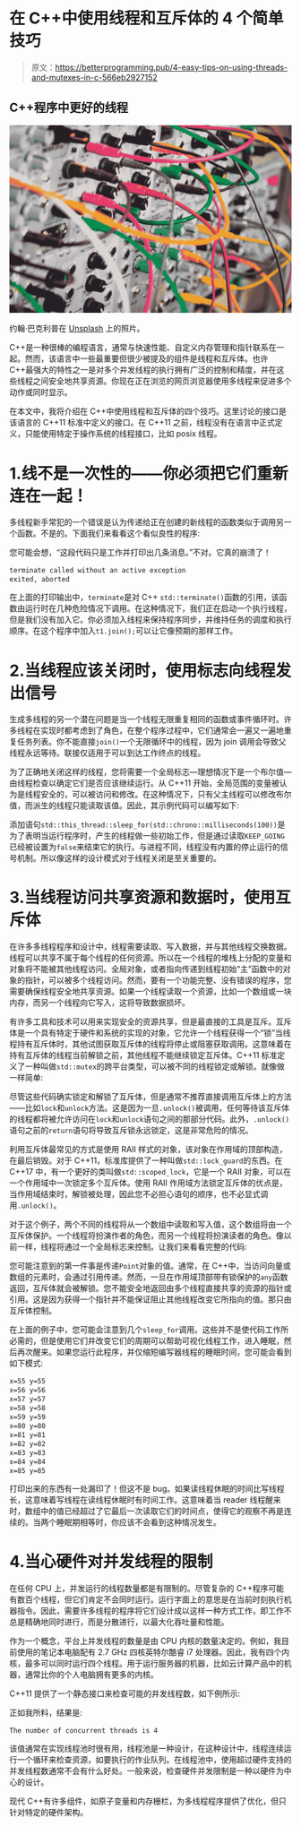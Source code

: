 # 在 C++中使用线程和互斥体的 4 个简单技巧

> 原文：<https://betterprogramming.pub/4-easy-tips-on-using-threads-and-mutexes-in-c-566eb2927152>

## C++程序中更好的线程

![](img/662d8882555623104145ab712ee6415a.png)

约翰·巴克利普在 [Unsplash](https://unsplash.com?utm_source=medium&utm_medium=referral) 上的照片。

C++是一种很棒的编程语言，通常与快速性能、自定义内存管理和指针联系在一起。然而，该语言中一些最重要但很少被提及的组件是线程和互斥体。也许 C++最强大的特性之一是对多个并发线程的执行拥有广泛的控制和精度，并在这些线程之间安全地共享资源。你现在正在浏览的网页浏览器使用多线程来促进多个动作或同时显示。

在本文中，我将介绍在 C++中使用线程和互斥体的四个技巧。这里讨论的接口是该语言的 C++11 标准中定义的接口。在 C++11 之前，线程没有在语言中正式定义，只能使用特定于操作系统的线程接口，比如 posix 线程。

# 1.线不是一次性的——你必须把它们重新连在一起！

多线程新手常犯的一个错误是认为传递给正在创建的新线程的函数类似于调用另一个函数。不是的。下面我们来看看这个看似良性的程序:

您可能会想，“这段代码只是工作并打印出几条消息。”不对。它真的崩溃了！

```
terminate called without an active exception
exited, aborted
```

在上面的打印输出中，`terminate`是对 C++ `std::terminate()`函数的引用，该函数由运行时在几种危险情况下调用。在这种情况下，我们正在启动一个执行线程，但是我们没有加入它。你必须加入线程来保持程序同步，并维持任务的调度和执行顺序。在这个程序中加入`t1.join();`可以让它像预期的那样工作。

# 2.当线程应该关闭时，使用标志向线程发出信号

生成多线程的另一个潜在问题是当一个线程无限重复相同的函数或事件循环时。许多线程在实现时都考虑到了角色，在整个程序过程中，它们通常会一遍又一遍地重复任务列表。你不能直接`join()`一个无限循环中的线程，因为 join 调用会导致父线程永远等待。联接仅适用于可以到达工作终点的线程。

为了正确地关闭这样的线程，您将需要一个全局标志—理想情况下是一个布尔值—由线程检查以确定它们是否应该继续运行。从 C++11 开始，全局范围的变量被认为是线程安全的，可以被访问和修改。在这种情况下，只有父主线程可以修改布尔值，而派生的线程只能读取该值。因此，其示例代码可以编写如下:

添加语句`std::this_thread::sleep_for(std::chrono::milliseconds(100))`是为了表明当运行程序时，产生的线程做一些初始工作，但是通过读取`KEEP_GOING`已经被设置为`false`来结束它的执行。与进程不同，线程没有内置的停止运行的信号机制。所以像这样的设计模式对于线程关闭是至关重要的。

# 3.当线程访问共享资源和数据时，使用互斥体

在许多多线程程序和设计中，线程需要读取、写入数据，并与其他线程交换数据。线程可以共享不属于每个线程的任何资源。所以在一个线程的堆栈上分配的变量和对象将不能被其他线程访问。全局对象，或者指向传递到线程初始“主”函数中的对象的指针，可以被多个线程访问。然而，要有一个功能完整、没有错误的程序，您需要确保线程安全地共享资源。如果一个线程读取一个资源，比如一个数组或一块内存，而另一个线程向它写入，这将导致数据损坏。

有许多工具和技术可以用来实现安全的资源共享，但是最直接的工具是互斥。互斥体是一个具有特定于硬件和系统的实现的对象，它允许一个线程获得一个“锁”当线程持有互斥体时，其他试图获取互斥体的线程将停止或阻塞获取调用。这意味着在持有互斥体的线程当前解锁之前，其他线程不能继续锁定互斥体。C++11 标准定义了一种叫做`std::mutex`的跨平台类型，可以被不同的线程锁定或解锁。就像做一样简单:

尽管这些代码确实锁定和解锁了互斥体，但是通常不推荐直接调用互斥体上的方法——比如`lock`和`unlock`方法。这是因为一旦`.unlock()`被调用，任何等待该互斥体的线程都将被允许访问在`lock`和`unlock`语句之间的那部分代码。此外，`.unlock()`语句之前的`return`语句将导致互斥锁永远锁定，这是非常危险的情况。

利用互斥体最常见的方式是使用 RAII 样式的对象，该对象在作用域的顶部构造，在最后销毁。对于 C++11，标准库提供了一种叫做`std::lock_guard`的东西。在 C++17 中，有一个更好的类叫做`std::scoped_lock`，它是一个 RAII 对象，可以在一个作用域中一次锁定多个互斥体。使用 RAII 作用域方法锁定互斥体的优点是，当作用域结束时，解锁被处理，因此您不必担心语句的顺序，也不必显式调用`.unlock()`。

对于这个例子，两个不同的线程将从一个数组中读取和写入值，这个数组将由一个互斥体保护。一个线程将扮演作者的角色，而另一个线程将扮演读者的角色。像以前一样，线程将通过一个全局标志来控制。让我们来看看完整的代码:

您可能注意到的第一件事是传递`Point`对象的值。通常，在 C++中，当访问向量或数组的元素时，会通过引用传递。然而，一旦在作用域顶部带有锁保护的`any`函数返回，互斥体就会被解锁。您不能安全地返回由多个线程直接共享的资源的指针或引用。这是因为获得一个指针并不能保证阻止其他线程改变它所指向的值。那只由互斥体控制。

在上面的例子中，您可能会注意到几个`sleep_for`调用。这些并不是使代码工作所必需的，但是使用它们并改变它们的周期可以帮助可视化线程工作，进入睡眠，然后再次醒来。如果您运行此程序，并仅缩短编写器线程的睡眠时间，您可能会看到如下模式:

```
x=55 y=55
x=56 y=56
x=57 y=57
x=58 y=58
x=59 y=59
x=80 y=80
x=81 y=81
x=82 y=82
x=83 y=83
x=84 y=84
x=85 y=85
```

打印出来的东西有一处漏印了！但这不是 bug。如果读线程休眠的时间比写线程长，这意味着写线程在读线程休眠时有时间工作。这意味着当 reader 线程醒来时，数组中的值已经超过了它最后一次读取它们的时间点，使得它的观察不再是连续的。当两个睡眠期相等时，你应该不会看到这种情况发生。

# 4.当心硬件对并发线程的限制

在任何 CPU 上，并发运行的线程数量都是有限制的。尽管复杂的 C++程序可能有数百个线程，但它们肯定不会同时运行。运行字面上的意思是在当前时刻执行机器指令。因此，需要许多线程的程序将它们设计成以这样一种方式工作，即工作不总是精确地同时进行，而是分散进行，以最大化吞吐量和性能。

作为一个概念，平台上并发线程的数量是由 CPU 内核的数量决定的。例如，我目前使用的笔记本电脑配有 2.7 GHz 四核英特尔酷睿 i7 处理器。因此，我有四个内核，最多可以同时运行四个线程。用于运行服务器的机器，比如云计算产品中的机器，通常比你的个人电脑拥有更多的内核。

C++11 提供了一个静态接口来检查可能的并发线程数，如下例所示:

正如我所料，结果是:

```
The number of concurrent threads is 4
```

该值通常在实现线程池时很有用，线程池是一种设计，在这种设计中，线程连续运行一个循环来检查资源，如要执行的作业队列。在线程池中，使用超过硬件支持的并发线程数通常不会有什么好处。一般来说，检查硬件并发限制是一种以硬件为中心的设计。

现代 C++有许多组件，如原子变量和内存栅栏，为多线程程序提供了优化，但只针对特定的硬件架构。